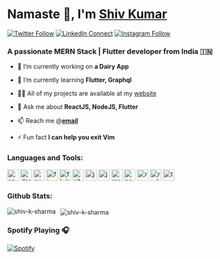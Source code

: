 # Namaste 🙏, I'm [Shiv Kumar][website]

[![Twitter Follow][twitterbadge]][twitterfollow]
[![LinkedIn Connect][linkedinbadge]][linkedin]
[![Instagram Follow][instabadge]][instagram]

### A passionate MERN Stack | Flutter developer from India 🇮🇳

- 🔭 I’m currently working on **a Dairy App**

- 🌱 I’m currently learning **Flutter, Graphql**

- 👨‍💻 All of my projects are available at my [website][website]

- 💬 Ask me about **ReactJS, NodeJS, Flutter**

- 📫 Reach me @**[email][email]**

- ⚡ Fun fact **I can help you exit Vim**

### Languages and Tools:

<p align="left">
<img src="https://unpkg.com/simple-icons@v3/icons/android.svg" alt="android" width="26" height="26"/>
<img src="https://www.vectorlogo.zone/logos/dartlang/dartlang-icon.svg" alt="dart" width="26" height="26"/>
<img src="https://devicon.dev/devicon.git/icons/express/express-original-wordmark.svg" alt="express" width="26" height="26"/>
<img src="https://www.vectorlogo.zone/logos/firebase/firebase-icon.svg" alt="firebase" width="26" height="26"/>
<img src="https://www.vectorlogo.zone/logos/flutterio/flutterio-icon.svg" alt="flutter" width="26" height="26"/>
<img src="https://www.vectorlogo.zone/logos/git-scm/git-scm-icon.svg" alt="git" width="26" height="26"/>
<img src="https://devicon.dev/devicon.git/icons/java/java-original-wordmark.svg" alt="java" width="26" height="26"/>
<img src="https://devicon.dev/devicon.git/icons/javascript/javascript-original.svg" alt="javascript" width="26" height="26"/>
<img src="https://devicon.dev/devicon.git/icons/mongodb/mongodb-original-wordmark.svg" alt="mongodb" width="26" height="26"/>
<img src="https://devicon.dev/devicon.git/icons/nodejs/nodejs-original-wordmark.svg" alt="nodejs" width="26" height="26"/>
<img src="https://devicon.dev/devicon.git/icons/react/react-original-wordmark.svg" alt="react" width="26" height="26"/>
<img src="https://devicon.dev/devicon.git/icons/redux/redux-original.svg" alt="redux" width="26" height="26"/>
<img src="https://devicon.dev/devicon.git/icons/typescript/typescript-original.svg" alt="typescript" width="26" height="26"/>
</p>

### Github Stats:

<p>
<img align="left" src="https://github-readme-stats.shiv-k-sharma.vercel.app/api/top-langs/?username=coder-pandit&layout=compact&hide=html&title_color=ffffff&text_color=daf7dc&bg_color=151515" alt="shiv-k-sharma" />
</p>

<p>&nbsp;
<img align="center" src="https://github-readme-stats.shiv-k-sharma.vercel.app/api?username=coder-pandit&&show_icons=true&title_color=ffffff&icon_color=bb2acf&text_color=daf7dc&bg_color=151515" alt="shiv-k-sharma" />
</p>

### Spotify Playing 🎧

[![Spotify][spotify]][spotifyopen]

[email]: mailto://kumarshivsharma12@gmail.com
[website]: https://coder-pandit.github.io
[twitterfollow]: https://twitter.com/intent/follow?screen_name=coder_pandit
[linkedin]: https://linkedin.com/in/coder-pandit
[instagram]: https://instagram.com/coder.pandit
[spotify]: https://spotify-now-playing.shiv-k-sharma.vercel.app/now-playing
[spotifyopen]: https://spotify-now-playing.shiv-k-sharma.vercel.app/now-playing?open
[twitterbadge]: https://img.shields.io/badge/twitter-%231DA1F2.svg?&style=for-the-badge&logo=twitter&logoColor=white
[linkedinbadge]: https://img.shields.io/badge/linkedin-%230077B5.svg?&style=for-the-badge&logo=linkedin&logoColor=white
[instabadge]: https://img.shields.io/badge/instagram-%23E4405F.svg?&style=for-the-badge&logo=instagram&logoColor=white
